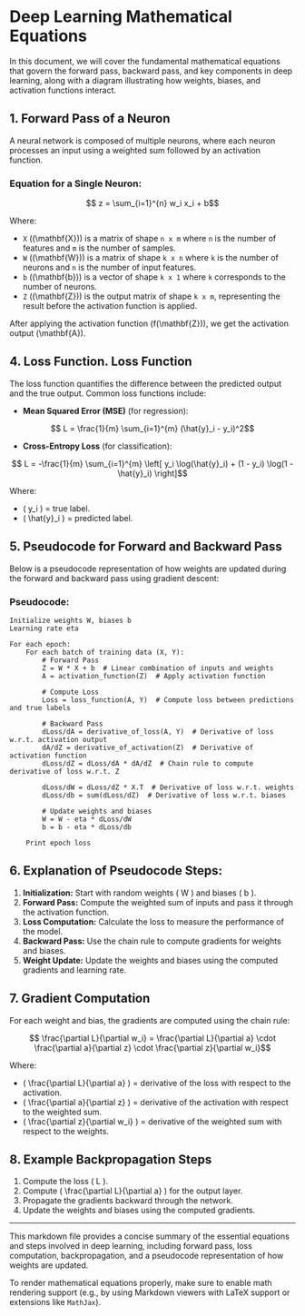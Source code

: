 # Deep Learning Mathematical Equations

In this document, we will cover the fundamental mathematical equations that govern the forward pass, backward pass, and key components in deep learning, along with a diagram illustrating how weights, biases, and activation functions interact.

## 1. **Forward Pass of a Neuron**

A neural network is composed of multiple neurons, where each neuron processes an input using a weighted sum followed by an activation function.

### Equation for a Single Neuron:

```math
    z = \sum_{i=1}^{n} w_i x_i + b
```

Where:
- `X` (\(\mathbf{X}\)) is a matrix of shape `n x m` where `n` is the number of features and `m` is the number of samples.
- `W` (\(\mathbf{W}\)) is a matrix of shape `k x n` where `k` is the number of neurons and `n` is the number of input features.
- `b` (\(\mathbf{b}\)) is a vector of shape `k x 1` where `k` corresponds to the number of neurons.
- `Z` (\(\mathbf{Z}\)) is the output matrix of shape `k x m`, representing the result before the activation function is applied.

After applying the activation function \(f(\mathbf{Z})\), we get the activation output \(\mathbf{A}\).

## 4. **Loss Function**. **Loss Function**

The loss function quantifies the difference between the predicted output and the true output. Common loss functions include:

- **Mean Squared Error (MSE)** (for regression):

```math
    L = \frac{1}{m} \sum_{i=1}^{m} (\hat{y}_i - y_i)^2
```

- **Cross-Entropy Loss** (for classification):

```math
    L = -\frac{1}{m} \sum_{i=1}^{m} \left[ y_i \log(\hat{y}_i) + (1 - y_i) \log(1 - \hat{y}_i) \right]
```

Where:
- \( y_i \) = true label.
- \( \hat{y}_i \) = predicted label.

## 5. **Pseudocode for Forward and Backward Pass**

Below is a pseudocode representation of how weights are updated during the forward and backward pass using gradient descent:

### **Pseudocode:**

```
Initialize weights W, biases b
Learning rate eta

For each epoch:
    For each batch of training data (X, Y):
        # Forward Pass
        Z = W * X + b  # Linear combination of inputs and weights
        A = activation_function(Z)  # Apply activation function

        # Compute Loss
        Loss = loss_function(A, Y)  # Compute loss between predictions and true labels

        # Backward Pass
        dLoss/dA = derivative_of_loss(A, Y)  # Derivative of loss w.r.t. activation output
        dA/dZ = derivative_of_activation(Z)  # Derivative of activation function
        dLoss/dZ = dLoss/dA * dA/dZ  # Chain rule to compute derivative of loss w.r.t. Z

        dLoss/dW = dLoss/dZ * X.T  # Derivative of loss w.r.t. weights
        dLoss/db = sum(dLoss/dZ)  # Derivative of loss w.r.t. biases

        # Update weights and biases
        W = W - eta * dLoss/dW
        b = b - eta * dLoss/db

    Print epoch loss
```

## 6. **Explanation of Pseudocode Steps:**
1. **Initialization:** Start with random weights \( W \) and biases \( b \).
2. **Forward Pass:** Compute the weighted sum of inputs and pass it through the activation function.
3. **Loss Computation:** Calculate the loss to measure the performance of the model.
4. **Backward Pass:** Use the chain rule to compute gradients for weights and biases.
5. **Weight Update:** Update the weights and biases using the computed gradients and learning rate.

## 7. **Gradient Computation**

For each weight and bias, the gradients are computed using the chain rule:

```math
    \frac{\partial L}{\partial w_i} = \frac{\partial L}{\partial a} \cdot \frac{\partial a}{\partial z} \cdot \frac{\partial z}{\partial w_i}
```

Where:
- \( \frac{\partial L}{\partial a} \) = derivative of the loss with respect to the activation.
- \( \frac{\partial a}{\partial z} \) = derivative of the activation with respect to the weighted sum.
- \( \frac{\partial z}{\partial w_i} \) = derivative of the weighted sum with respect to the weights.

## 8. **Example Backpropagation Steps**

1. Compute the loss \( L \).
2. Compute \( \frac{\partial L}{\partial a} \) for the output layer.
3. Propagate the gradients backward through the network.
4. Update the weights and biases using the computed gradients.

---
This markdown file provides a concise summary of the essential equations and steps involved in deep learning, including forward pass, loss computation, backpropagation, and a pseudocode representation of how weights are updated.

To render mathematical equations properly, make sure to enable math rendering support (e.g., by using Markdown viewers with LaTeX support or extensions like `MathJax`).
